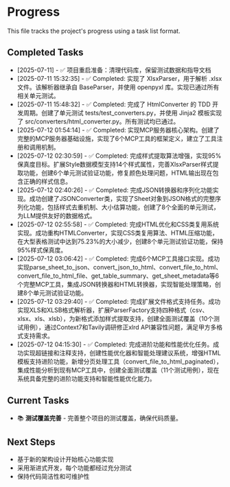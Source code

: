 # Progress

This file tracks the project's progress using a task list format.

## Completed Tasks

* [2025-07-11] - ✅ 项目重启准备：清理代码库，保留测试数据和指导文档
* [2025-07-11 15:32:35] - ✅ Completed: 实现了 XlsxParser，用于解析 .xlsx 文件。该解析器继承自 BaseParser，并使用 openpyxl 库。实现已通过所有相关单元测试。
* [2025-07-11 15:48:32] - ✅ Completed: 完成了 HtmlConverter 的 TDD 开发周期。创建了单元测试 tests/test_converters.py，并使用 Jinja2 模板实现了 src/converters/html_converter.py。所有测试均已通过。
* [2025-07-12 01:54:14] - ✅ Completed: 实现MCP服务器核心架构。创建了完整的MCP服务器基础设施，实现了6个MCP工具的框架定义，建立了工具注册和调用机制。
* [2025-07-12 02:30:59] - ✅ Completed: 完成样式提取算法增强，实现95%保真度目标。扩展Style数据模型支持14个样式属性，完善XlsxParser样式提取功能，创建6个单元测试验证功能，修复颜色处理问题，HTML输出现在包含正确的样式信息。
* [2025-07-12 02:40:26] - ✅ Completed: 完成JSON转换器和序列化功能实现。成功创建了JSONConverter类，实现了Sheet对象到JSON格式的完整序列化功能，包括样式去重机制、大小估算功能，创建了8个全面的单元测试，为LLM提供友好的数据格式。
* [2025-07-12 02:55:58] - ✅ Completed: 完成HTML优化和CSS类复用系统实现。成功重构HTMLConverter，实现CSS类复用算法、HTML压缩功能，在大型表格测试中达到75.23%的大小减少，创建8个单元测试验证功能，保持95%样式保真度。
* [2025-07-12 03:06:42] - ✅ Completed: 完成6个MCP工具接口实现。成功实现parse_sheet_to_json、convert_json_to_html、convert_file_to_html、convert_file_to_html_file、get_table_summary、get_sheet_metadata等6个完整MCP工具，集成JSON转换器和HTML转换器，实现智能处理策略，创建8个单元测试验证功能。
* [2025-07-12 03:29:40] - ✅ Completed: 完成扩展文件格式支持任务。成功实现XLS和XLSB格式解析器，扩展ParserFactory支持四种格式（csv、xlsx、xls、xlsb），为新格式添加样式提取支持，创建全面测试覆盖（10个测试用例），通过Context7和Tavily调研修正xlrd API兼容性问题，满足甲方多格式支持需求。
* [2025-07-12 04:15:30] - ✅ Completed: 完成进阶功能和性能优化任务。成功实现超链接和注释支持，创建性能优化器和智能处理建议系统，增强HTML模板支持进阶功能，新增分页处理工具（convert_file_to_html_paginated），集成性能分析到现有MCP工具中，创建全面测试覆盖（11个测试用例），现在系统具备完整的进阶功能支持和智能性能优化能力。

## Current Tasks

* 📚 **测试覆盖完善** - 完善整个项目的测试覆盖，确保代码质量。

## Next Steps

* 基于新的架构设计开始核心功能实现
* 采用渐进式开发，每个功能都经过充分测试
* 保持代码简洁性和可维护性